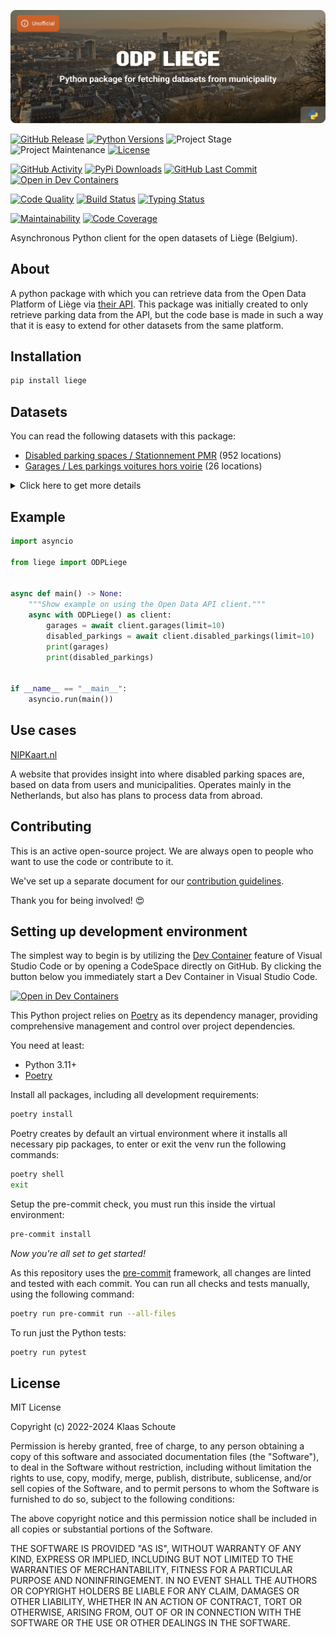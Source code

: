 <!-- Banner -->
![alt Banner of the ODP Liege package](https://raw.githubusercontent.com/klaasnicolaas/python-liege/main/assets/header_liege-min.png)

<!-- PROJECT SHIELDS -->
[![GitHub Release][releases-shield]][releases]
[![Python Versions][python-versions-shield]][pypi]
![Project Stage][project-stage-shield]
![Project Maintenance][maintenance-shield]
[![License][license-shield]](LICENSE)

[![GitHub Activity][commits-shield]][commits-url]
[![PyPi Downloads][downloads-shield]][downloads-url]
[![GitHub Last Commit][last-commit-shield]][commits-url]
[![Open in Dev Containers][devcontainer-shield]][devcontainer]

[![Code Quality][code-quality-shield]][code-quality]
[![Build Status][build-shield]][build-url]
[![Typing Status][typing-shield]][typing-url]

[![Maintainability][maintainability-shield]][maintainability-url]
[![Code Coverage][codecov-shield]][codecov-url]

Asynchronous Python client for the open datasets of Liège (Belgium).

## About

A python package with which you can retrieve data from the Open Data Platform of Liège via [their API][api]. This package was initially created to only retrieve parking data from the API, but the code base is made in such a way that it is easy to extend for other datasets from the same platform.

## Installation

```bash
pip install liege
```

## Datasets

You can read the following datasets with this package:

- [Disabled parking spaces / Stationnement PMR][disabled_parking] (952 locations)
- [Garages / Les parkings voitures hors voirie][garages] (26 locations)

<details>
    <summary>Click here to get more details</summary>

### Disabled parkings

Parameters:

- **limit** (default: 10) - How many results you want to retrieve.

| Variable | Type | Description |
| :------- | :--- | :---------- |
| `spot_id` | int | The ID of the parking spot |
| `number` | int | How many parking spots there are on this location |
| `address` | str | The address of the parking spot |
| `municipality` | str | The municipality of the parking spot |
| `city` | str | The city of the parking spot |
| `status` | str | The status of the parking spot |
| `longitude` | float | The longitude of the parking spot |
| `latitude` | float | The latitude of the parking spot |
| `created_at` | datetime | When the parking spot was added to the dataset |
| `updated_at` | datetime | The last time the data was updated |

### Garages

Parameters:

- **limit** (default: 10) - How many results you want to retrieve.

| Variable | Type | Description |
| :------- | :--- | :---------- |
| `name` | string | The name of the garage |
| `capacity` | int | The capacity of the garage |
| `charging_stations` | int | The number of charging stations |
| `address` | string | The address of the garage |
| `municipality` | string | The municipality of the garage |
| `city` | string | The city of the garage |
| `provider` | string | The provider of the garage |
| `schedule` | string | The schedule of the garage |
| `longitude` | float | The longitude of the garage |
| `latitude` | float | The latitude of the garage |
| `created_at` | datetime | When the garage was added to the dataset |
| `updated_at` | datetime | The last time the data was updated |
</details>

## Example

```python
import asyncio

from liege import ODPLiege


async def main() -> None:
    """Show example on using the Open Data API client."""
    async with ODPLiege() as client:
        garages = await client.garages(limit=10)
        disabled_parkings = await client.disabled_parkings(limit=10)
        print(garages)
        print(disabled_parkings)


if __name__ == "__main__":
    asyncio.run(main())
```

## Use cases

[NIPKaart.nl][nipkaart]

A website that provides insight into where disabled parking spaces are, based
on data from users and municipalities. Operates mainly in the Netherlands, but
also has plans to process data from abroad.

## Contributing

This is an active open-source project. We are always open to people who want to
use the code or contribute to it.

We've set up a separate document for our
[contribution guidelines](CONTRIBUTING.md).

Thank you for being involved! :heart_eyes:

## Setting up development environment

The simplest way to begin is by utilizing the [Dev Container][devcontainer]
feature of Visual Studio Code or by opening a CodeSpace directly on GitHub.
By clicking the button below you immediately start a Dev Container in Visual Studio Code.

[![Open in Dev Containers][devcontainer-shield]][devcontainer]

This Python project relies on [Poetry][poetry] as its dependency manager,
providing comprehensive management and control over project dependencies.

You need at least:

- Python 3.11+
- [Poetry][poetry-install]

Install all packages, including all development requirements:

```bash
poetry install
```

Poetry creates by default an virtual environment where it installs all
necessary pip packages, to enter or exit the venv run the following commands:

```bash
poetry shell
exit
```

Setup the pre-commit check, you must run this inside the virtual environment:

```bash
pre-commit install
```

*Now you're all set to get started!*

As this repository uses the [pre-commit][pre-commit] framework, all changes
are linted and tested with each commit. You can run all checks and tests
manually, using the following command:

```bash
poetry run pre-commit run --all-files
```

To run just the Python tests:

```bash
poetry run pytest
```

## License

MIT License

Copyright (c) 2022-2024 Klaas Schoute

Permission is hereby granted, free of charge, to any person obtaining a copy
of this software and associated documentation files (the "Software"), to deal
in the Software without restriction, including without limitation the rights
to use, copy, modify, merge, publish, distribute, sublicense, and/or sell
copies of the Software, and to permit persons to whom the Software is
furnished to do so, subject to the following conditions:

The above copyright notice and this permission notice shall be included in all
copies or substantial portions of the Software.

THE SOFTWARE IS PROVIDED "AS IS", WITHOUT WARRANTY OF ANY KIND, EXPRESS OR
IMPLIED, INCLUDING BUT NOT LIMITED TO THE WARRANTIES OF MERCHANTABILITY,
FITNESS FOR A PARTICULAR PURPOSE AND NONINFRINGEMENT. IN NO EVENT SHALL THE
AUTHORS OR COPYRIGHT HOLDERS BE LIABLE FOR ANY CLAIM, DAMAGES OR OTHER
LIABILITY, WHETHER IN AN ACTION OF CONTRACT, TORT OR OTHERWISE, ARISING FROM,
OUT OF OR IN CONNECTION WITH THE SOFTWARE OR THE USE OR OTHER DEALINGS IN THE
SOFTWARE.

[api]: https://opendata.liege.be/explore
[disabled_parking]: https://opendata.liege.be/explore/dataset/stationnement-pmr
[garages]: https://opendata.liege.be/explore/dataset/parkings-voitures-hors-voirie
[nipkaart]: https://www.nipkaart.nl

<!-- MARKDOWN LINKS & IMAGES -->
[build-shield]: https://github.com/klaasnicolaas/python-liege/actions/workflows/tests.yaml/badge.svg
[build-url]: https://github.com/klaasnicolaas/python-liege/actions/workflows/tests.yaml
[code-quality-shield]: https://github.com/klaasnicolaas/python-liege/actions/workflows/codeql.yaml/badge.svg
[code-quality]: https://github.com/klaasnicolaas/python-liege/actions/workflows/codeql.yaml
[commits-shield]: https://img.shields.io/github/commit-activity/y/klaasnicolaas/python-liege.svg
[commits-url]: https://github.com/klaasnicolaas/python-liege/commits/main
[codecov-shield]: https://codecov.io/gh/klaasnicolaas/python-liege/branch/main/graph/badge.svg?token=jTIsaqV5x0
[codecov-url]: https://codecov.io/gh/klaasnicolaas/python-liege
[devcontainer-shield]: https://img.shields.io/static/v1?label=Dev%20Containers&message=Open&color=blue&logo=visualstudiocode
[devcontainer]: https://vscode.dev/redirect?url=vscode://ms-vscode-remote.remote-containers/cloneInVolume?url=https://github.com/klaasnicolaas/python-liege
[downloads-shield]: https://img.shields.io/pypi/dm/liege
[downloads-url]: https://pypistats.org/packages/liege
[license-shield]: https://img.shields.io/github/license/klaasnicolaas/python-liege.svg
[last-commit-shield]: https://img.shields.io/github/last-commit/klaasnicolaas/python-liege.svg
[maintenance-shield]: https://img.shields.io/maintenance/yes/2024.svg
[maintainability-shield]: https://api.codeclimate.com/v1/badges/1b4ebe208e72d8f467f9/maintainability
[maintainability-url]: https://codeclimate.com/github/klaasnicolaas/python-liege/maintainability
[project-stage-shield]: https://img.shields.io/badge/project%20stage-experimental-yellow.svg
[pypi]: https://pypi.org/project/liege/
[python-versions-shield]: https://img.shields.io/pypi/pyversions/liege
[typing-shield]: https://github.com/klaasnicolaas/python-liege/actions/workflows/typing.yaml/badge.svg
[typing-url]: https://github.com/klaasnicolaas/python-liege/actions/workflows/typing.yaml
[releases-shield]: https://img.shields.io/github/release/klaasnicolaas/python-liege.svg
[releases]: https://github.com/klaasnicolaas/python-liege/releases

[poetry-install]: https://python-poetry.org/docs/#installation
[poetry]: https://python-poetry.org
[pre-commit]: https://pre-commit.com
